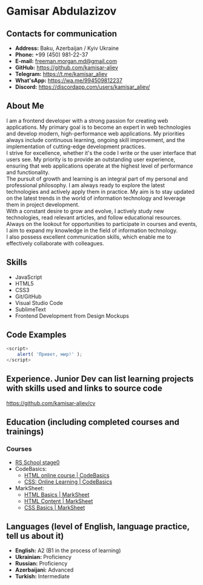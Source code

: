 # Gamisar Abdulazizov

## Contacts for communication

* **Address:** Baku, Azerbaijan / Kyiv Ukraine
* **Phone:** +99 (450) 981-22-37
* **E-mail:** <freeman.morgan.md@gmail.com>
* **GitHub:** <https://github.com/kamisar-aliev>
* **Telegram:** <https://t.me/kamisar_aliev>
* **What'sApp:** <https://wa.me/994509812237>
* **Discord:** <https://discordapp.com/users/kamisar_aliev/>

## About Me

I am a frontend developer with a strong passion for creating web applications. My primary goal is to become an expert in web technologies and develop modern, high-performance web applications. My priorities always include continuous learning, ongoing skill improvement, and the implementation of cutting-edge development practices.  
I strive for excellence, whether it's the code I write or the user interface that users see. My priority is to provide an outstanding user experience, ensuring that web applications operate at the highest level of performance and functionality.  
The pursuit of growth and learning is an integral part of my personal and professional philosophy. I am always ready to explore the latest technologies and actively apply them in practice. My aim is to stay updated on the latest trends in the world of information technology and leverage them in project development.  
With a constant desire to grow and evolve, I actively study new technologies, read relevant articles, and follow educational resources. Always on the lookout for opportunities to participate in courses and events, I aim to expand my knowledge in the field of information technology.  
I also possess excellent communication skills, which enable me to effectively collaborate with colleagues.

## Skills

* JavaScript
* HTML5
* CSS3
* Git/GitHub
* Visual Studio Code
* SublimeText
* Frontend Development from Design Mockups

## Code Examples

```javascript
<script>
    alert( 'Привет, мир!' );
</script>
```

## Experience. Junior Dev can list learning projects with skills used and links to source code

<https://github.com/kamisar-aliev/cv>

## Education (including completed courses and trainings)

### Courses

* [RS School stage0](https://rs.school/)
* CodeBasics:
  * [HTML online course \| CodeBasics](https://code-basics.com/languages/html)
  * [CSS: Online Learning \| CodeBasics](https://code-basics.com/languages/css)
* MarkSheet:
  * [HTML Basics \| MarkSheet](https://marksheet.io/html-basics.html)
  * [HTML Content \| MarkSheet](https://marksheet.io/html-content.html)
  * [CSS Basics \| MarkSheet](https://marksheet.io/css-basics.html)

## Languages (level of English, language practice, tell us about it)

* **English:** A2 (B1 in the process of learning)
* **Ukrainian:** Proficiency
* **Russian:** Proficiency
* **Azerbaijani:** Advanced
* **Turkish:** Intermediate
